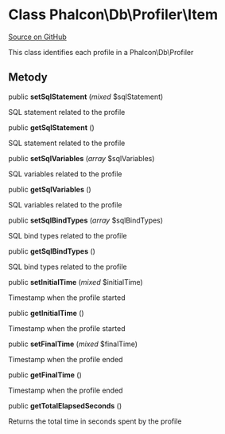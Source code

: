 # Class **Phalcon\\Db\\Profiler\\Item**

<a href="https://github.com/phalcon/cphalcon/blob/master/phalcon/db/profiler/item.zep" class="btn btn-default btn-sm">Source on GitHub</a>

This class identifies each profile in a Phalcon\\Db\\Profiler

## Metody

public **setSqlStatement** (*mixed* $sqlStatement)

SQL statement related to the profile

public **getSqlStatement** ()

SQL statement related to the profile

public **setSqlVariables** (*array* $sqlVariables)

SQL variables related to the profile

public **getSqlVariables** ()

SQL variables related to the profile

public **setSqlBindTypes** (*array* $sqlBindTypes)

SQL bind types related to the profile

public **getSqlBindTypes** ()

SQL bind types related to the profile

public **setInitialTime** (*mixed* $initialTime)

Timestamp when the profile started

public **getInitialTime** ()

Timestamp when the profile started

public **setFinalTime** (*mixed* $finalTime)

Timestamp when the profile ended

public **getFinalTime** ()

Timestamp when the profile ended

public **getTotalElapsedSeconds** ()

Returns the total time in seconds spent by the profile